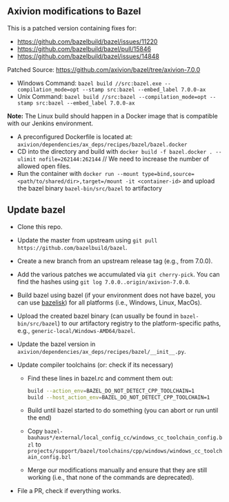 ## Axivion modifications to Bazel

This is a patched version containing fixes for:
- <https://github.com/bazelbuild/bazel/issues/11220>
- <https://github.com/bazelbuild/bazel/pull/15846>
- <https://github.com/bazelbuild/bazel/issues/14848>

Patched Source: <https://github.com/axivion/bazel/tree/axivion-7.0.0>

- Windows Command: `bazel build //src:bazel.exe --compilation_mode=opt --stamp src:bazel --embed_label 7.0.0-ax`
- Unix Command: `bazel build //src:bazel --compilation_mode=opt --stamp src:bazel --embed_label 7.0.0-ax`

**Note:** The Linux build should happen in a Docker image that is compatible with our Jenkins environment.

- A preconfigured Dockerfile is located at: `axivion/dependencies/ax_deps/recipes/bazel/bazel.docker`
- CD into the directory and build with `docker build -f bazel.docker . --ulimit nofile=262144:262144` // We need to increase the number of allowed open files.
- Run the container with `docker run --mount type=bind,source=<path/to/shared/dir>,target=/mount -it <container-id>` and upload the bazel binary `bazel-bin/src/bazel` to artifactory 

## Update bazel
- Clone this repo.
- Update the master from upstream using `git pull https://github.com/bazelbuild/bazel`.
- Create a new branch from an upstream release tag (e.g., from 7.0.0).
- Add the various patches we accumulated via `git cherry-pick`. You can find the hashes using
`git log 7.0.0..origin/axivion-7.0.0`.
- Build bazel using bazel (if your environment does not have bazel, you can use [bazelisk](https://github.com/bazelbuild/bazelisk)) for all platforms (i.e., Windows, Linux, MacOs).
- Upload the created bazel binary (can usually be found in `bazel-bin/src/bazel`) to our artifactory registry to the platform-specific paths, e.g., `generic-local/Windows-AMD64/bazel`.
- Update the bazel version in `axivion/dependencies/ax_deps/recipes/bazel/__init__.py`.
- Update compiler toolchains (or: check if its necessary)
  - Find these lines in bazel.rc and comment them out:

    ``` bash
    build --action_env=BAZEL_DO_NOT_DETECT_CPP_TOOLCHAIN=1
    build --host_action_env=BAZEL_DO_NOT_DETECT_CPP_TOOLCHAIN=1
    ```

  - Build until bazel started to do something (you can abort or run until the end)
  - Copy `bazel-bauhaus*/external/local_config_cc/windows_cc_toolchain_config.bzl` to `projects/support/bazel/toolchains/cpp/windows/windows_cc_toolchain_config.bzl`
  - Merge our modifications manually and ensure that they are still working (i.e., that none of the commands are deprecated).

- File a PR, check if everything works.




